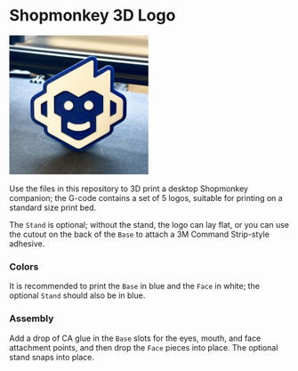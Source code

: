 # Shopmonkey 3D Logo

<img src="preview.jpg" width="250" title="Preview" />

Use the files in this repository to 3D print a desktop Shopmonkey companion; the G-code contains a set of 5 logos, suitable for printing on a standard size print bed.

The `Stand` is optional; without the stand, the logo can lay flat, or you can use the cutout on the back of the `Base` to attach a 3M Command Strip-style adhesive.

### Colors

It is recommended to print the `Base` in blue and the `Face` in white; the optional `Stand` should also be in blue.

### Assembly

Add a drop of CA glue in the `Base` slots for the eyes, mouth, and face attachment points, and then drop the `Face` pieces into place. The optional stand snaps into place.
